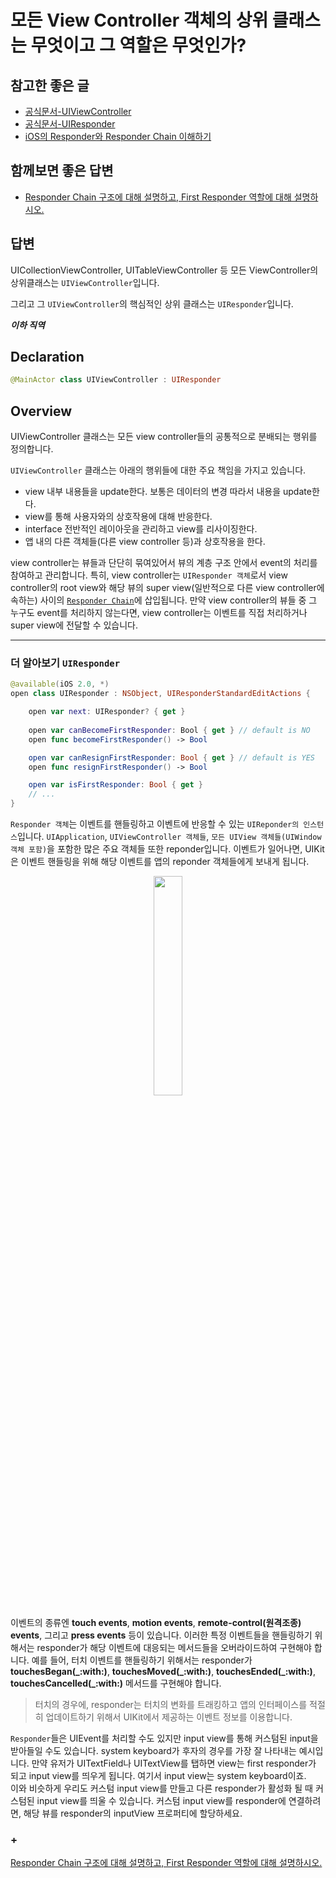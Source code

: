 # 모든 View Controller 객체의 상위 클래스는 무엇이고 그 역할은 무엇인가?

## 참고한 좋은 글
* [공식문서-UIViewController](https://developer.apple.com/documentation/uikit/uiviewcontroller)
* [공식문서-UIResponder](https://developer.apple.com/documentation/uikit/uiresponder)
* [iOS의 Responder와 Responder Chain 이해하기](https://seizze.github.io/2019/11/26/iOS의-Responder와-Responder-Chain-이해하기.html)

## 함께보면 좋은 답변
* [Responder Chain 구조에 대해 설명하고, First Responder 역할에 대해 설명하시오.](../Advanced/Responder-Chain.md)

## 답변

UICollectionViewController, UITableViewController 등 모든 ViewController의 상위클래스는 `UIViewController`입니다.

그리고 그 `UIViewController`의 핵심적인 상위 클래스는 `UIResponder`입니다. 

***이하 직역***

## Declaration
```swift
@MainActor class UIViewController : UIResponder
```

## Overview
UIViewController 클래스는 모든 view controller들의 공통적으로 분배되는 행위를 정의합니다.

`UIViewController` 클래스는 아래의 행위들에 대한 주요 책임을 가지고 있습니다.

* view 내부 내용들을 update한다. 보통은 데이터의 변경 따라서 내용을 update한다.
* view를 통해 사용자와의 상호작용에 대해 반응한다.
* interface 전반적인 레이아웃을 관리하고 view를 리사이징한다.
* 앱 내의 다른 객체들(다른 view controller 등)과 상호작용을 한다.

view controller는 뷰들과 단단히 묶여있어서 뷰의 계층 구조 안에서 event의 처리를 참여하고 관리합니다. 특히, view controller는 `UIResponder 객체`로서 view controller의 root view와 해당 뷰의 super view(일반적으로 다른 view controller에 속하는) 사이의 [`Responder Chain`](../Advanced/Responder-Chain.md)에 삽입됩니다. 만약 view controller의 뷰들 중 그 누구도 event를 처리하지 않는다면, view controller는 이벤트를 직접 처리하거나 super view에 전달할 수 있습니다.

---
### **더 알아보기 `UIResponder`**
```swift
@available(iOS 2.0, *)
open class UIResponder : NSObject, UIResponderStandardEditActions {

    open var next: UIResponder? { get }
    
    open var canBecomeFirstResponder: Bool { get } // default is NO
    open func becomeFirstResponder() -> Bool

    open var canResignFirstResponder: Bool { get } // default is YES
    open func resignFirstResponder() -> Bool

    open var isFirstResponder: Bool { get }
    // ...
}
```
`Responder 객체`는 이벤트를 핸들링하고 이벤트에 반응할 수 있는 `UIReponder의 인스턴스`입니다. `UIApplication`, `UIViewController 객체들`, `모든 UIView 객체들(UIWindow 객체 포함)`을 포함한 많은 주요 객체들 또한 reponder입니다. 이벤트가 일어나면, UIKit은 이벤트 핸들링을 위해 해당 이벤트를 앱의 reponder 객체들에게 보내게 됩니다.

<p align="center"><img width=30% src="https://user-images.githubusercontent.com/42789819/139632670-84d25ccb-6f40-4874-8fd2-54768e8ced7e.png"></p>

이벤트의 종류엔 **touch events**, **motion events**, **remote-control(원격조종) events**, 그리고 **press events** 등이 있습니다. 이러한 특정 이벤트들을 핸들링하기 위해서는 responder가 해당 이벤트에 대응되는 메서드들을 오버라이드하여 구현해야 합니다. 예를 들어, 터치 이벤트를 핸들링하기 위해서는 responder가 **touchesBegan(_:with:)**, **touchesMoved(_:with:)**, **touchesEnded(_:with:)**, **touchesCancelled(_:with:)** 메서드를 구현해야 합니다. 
> 터치의 경우에, responder는 터치의 변화를 트래킹하고 앱의 인터페이스를 적절히 업데이트하기 위해서 UIKit에서 제공하는 이벤트 정보를 이용합니다.

`Responder`들은 UIEvent를 처리할 수도 있지만 input view를 통해 커스텀된 input을 받아들일 수도 있습니다. system keyboard가 후자의 경우를 가장 잘 나타내는 예시입니다. 만약 유저가 UITextField나 UITextView를 탭하면 view는 first responder가 되고 input view를 띄우게 됩니다. 여기서 input view는 system keyboard이죠.   
이와 비슷하게 우리도 커스텀 input view를 만들고 다른 responder가 활성화 될 때 커스텀된 input view를 띄울 수 있습니다. 커스텀 input view를 responder에 연결하려면, 해당 뷰를 responder의 inputView 프로퍼티에 할당하세요.

### +
[Responder Chain 구조에 대해 설명하고, First Responder 역할에 대해 설명하시오.](../Advanced/Responder-Chain.md)